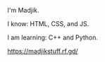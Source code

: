 I'm Madjik.

I know: HTML, CSS, and JS.

I am learning: C++ and Python.

https://madjikstuff.rf.gd/

